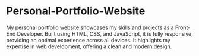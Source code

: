 # Personal-Portfolio-Website
My personal portfolio website showcases my skills and projects as a Front-End Developer. Built using HTML, CSS, and JavaScript, it is fully responsive, providing an optimal experience across all devices. It highlights my expertise in web development, offering a clean and modern design.
